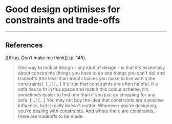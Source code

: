 # Good design optimises for constraints and trade-offs
- - -
## References
[[Krug, Don’t make me think]] (p. 145).
> One way to look at design - any kind of design - is that it's essentially about constraints (things you have to do and things you can't do) and tradeoffs (the less-than-ideal choices you make to live within the constraints). [...]
> [...]
> It's true that constraints are often helpful. If a sofa has to fit in this space and match this colour scheme, it's sometimes easier to find one than if you just go shopping for any sofa. [...]
> [...]
> You may not buy the idea that constraints are a positive influence, but it really doesn't matter. Whenever you're designing, you're dealing with constraints. And where there are constraints, there are tradeoffs to be made.
> 

<!-- #evergreen -->

<!-- {BearID:A2F7DE78-D4C1-411A-940E-DF8E34538E9D-408-000338DEC24FBA5C} -->
